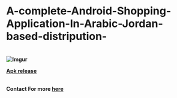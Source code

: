 # A-complete-Android-Shopping-Application-In-Arabic-Jordan-based-distripution-
<br  ><b>  ![Imgur](https://raw.githubusercontent.com/RashedAlkhatib/A-complete-Shopping-Application-In-Arabic-Jordan-based-distripution-/master/Webp.net-resizeimage%20(15).png) 
 <br ><b> 
 
 <a href="https://github.com/RashedAlkhatib/A-complete-Shopping-Application-In-Arabic-Jordan-based-distripution-/raw/master/JoShop.apk">Apk release</a>
 
  
<br><b> Contact For more
  <a href="http://rashedalkhatib.epizy.com/" >here</a>
